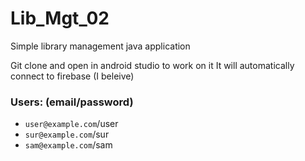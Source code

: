 # Lib_Mgt_02
Simple library management java application

Git clone and open in android studio to work on it
It will automatically connect to firebase (I beleive)

### Users: (email/password)
* `user@example.com`/user
* `sur@example.com`/sur
* `sam@example.com`/sam
